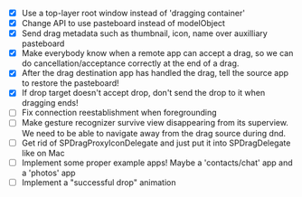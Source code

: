 - [X] Use a top-layer root window instead of 'dragging container'
- [X] Change API to use pasteboard instead of modelObject
- [X] Send drag metadata such as thumbnail, icon, name over auxilliary pasteboard
- [X] Make everybody know when a remote app can accept a drag, so we can do
	  cancellation/acceptance correctly at the end of a drag.
- [X] After the drag destination app has handled the drag, tell the source app
	  to restore the pasteboard!
- [X] If drop target doesn't accept drop, don't send the drop to it when dragging ends!
- [ ] Fix connection reestablishment when foregrounding
- [ ] Make gesture recognizer survive view disappearing from its superview.
	  We need to be able to navigate away from the drag source during dnd.
- [ ] Get rid of SPDragProxyIconDelegate and just put it into SPDragDelegate like on Mac
- [ ] Implement some proper example apps! Maybe a 'contacts/chat' app and a 'photos' app
- [ ] Implement a "successful drop" animation